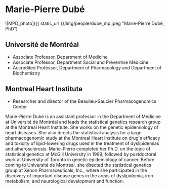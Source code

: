 
# Marie-Pierre Dubé

![MPD_photo]({{ static_url }}/img/people/dube_mp.jpeg "Marie-Pierre Dubé, PhD")

## Université de Montréal

* Associate Professor, Department of Medicine
* Associate Professor, Department Social and Preventive Medicine
* Accredited Professor, Department of Pharmacology and Department of
  Biochemistry


## Montreal Heart Institute

* Researcher and director of the Beaulieu-Saucier Pharmacogenomics Center


Marie-Pierre Dubé is an assistant professor in the Department of Medicine at
Université de Montréal and leads the statistical genetics research group at the
Montreal Heart Institute. She works on the genetic epidemiology of heart
diseases. She also directs the statistical analysis for a large pharmacogenomic
study at the Montreal Heart Institute on drug's efficacy and toxicity of
lipid-lowering drugs used in the treatment of dyslipidemias and
atherosclerosis. Marie-Pierre completed her Ph.D. on the topic of statistical
genetics at McGill University in 1999, followed by postdoctoral work at
University of Toronto in genetic epidemiology of cancer. Before coming to
Université de Montréal, she directed the statistical genetics group at Xenon
Pharmaceuticals, Inc., where she participated in the discovery of important
disease genes in the areas of dyslipidemia, iron metabolism, and neurological
development and function.

